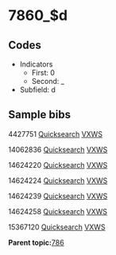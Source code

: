# 7860\_$d

## Codes

-   Indicators
    -   First: 0
    -   Second: \_
-   Subfield: d

## Sample bibs

4427751 [Quicksearch](https://search.library.yale.edu/catalog/4427751) [VXWS](http://prodorbis.library.yale.edu:7014/vxws/GetHoldingsService?bibId=4427751)

14062836 [Quicksearch](https://search.library.yale.edu/catalog/14062836) [VXWS](http://prodorbis.library.yale.edu:7014/vxws/GetHoldingsService?bibId=14062836)

14624220 [Quicksearch](https://search.library.yale.edu/catalog/14624220) [VXWS](http://prodorbis.library.yale.edu:7014/vxws/GetHoldingsService?bibId=14624220)

14624224 [Quicksearch](https://search.library.yale.edu/catalog/14624224) [VXWS](http://prodorbis.library.yale.edu:7014/vxws/GetHoldingsService?bibId=14624224)

14624239 [Quicksearch](https://search.library.yale.edu/catalog/14624239) [VXWS](http://prodorbis.library.yale.edu:7014/vxws/GetHoldingsService?bibId=14624239)

14624258 [Quicksearch](https://search.library.yale.edu/catalog/14624258) [VXWS](http://prodorbis.library.yale.edu:7014/vxws/GetHoldingsService?bibId=14624258)

15367120 [Quicksearch](https://search.library.yale.edu/catalog/15367120) [VXWS](http://prodorbis.library.yale.edu:7014/vxws/GetHoldingsService?bibId=15367120)

**Parent topic:**[786](../../tags/786/786.md)

